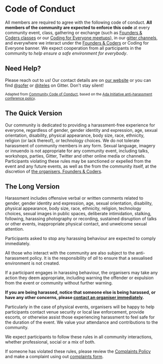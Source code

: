# Code of Conduct
All members are required to agree with the following code of conduct.
**All members of the community are expected to enforce this code** at every community event, class, gathering or exchange (such as [Founders & Coders classes](http://www.foundersandcoders.com) or our [Coding for Everyone meetups](http://www.meetup.com/founderscoders/)), in our [gitter channels](https://github.com/foundersandcoders/master-reference/blob/master/gitter-channels.md), and everywhere we interact under the [Founders & Coders](http://www.github.com/foundersandcoders) or Coding for Everyone banner.
We expect cooperation from all participants in the community to *help ensure a safe environment for everybody*.

## Need Help?
Please reach out to us! Our contact details are on [our website](http://www.foundersandcoders.com) or you can find [@sofer](http://www.github.com/sofer) or [@iteles](http://www.github.com/iteles) on Gitter. Don't stay silent!

<small>Adapted from [Community Code of Conduct](https://communitycodeofconduct.com/), based on the [Ada Initiative anti-harassment conference policy](http://geekfeminism.wikia.com/wiki/Conference_anti-harassment/Policy).</small>


## The Quick Version
Our community is dedicated to providing a harassment-free experience for everyone, regardless of gender, gender identity and expression, age, sexual orientation, disability, physical appearance, body size, race, ethnicity, religion (or lack thereof), or technology choices. We do not tolerate harassment of community members in any form. Sexual language, imagery or innuendo is not appropriate for any community event, including talks, workshops, parties, Gitter, Twitter and other online media or channels. Participants violating these rules may be sanctioned or expelled from the event and any future events, as well as the from the community itself, at the discretion of [the organisers, Founders &  Coders](http://www.foundersandcoders.com).

## The Long Version
Harassment includes offensive verbal or written comments related to gender, gender identity and expression, age, sexual orientation, disability, physical appearance, body size, race, ethnicity, religion, technology choices, sexual images in public spaces, deliberate intimidation, stalking, following, harassing photography or recording, sustained disruption of talks or other events, inappropriate physical contact, and unwelcome sexual attention.

Participants asked to stop any harassing behaviour are expected to comply immediately.

All those who interact with the community are also subject to the anti-harassment policy. It is the responsibility of *all* to ensure that a sexualised environment is not created.

If a participant engages in harassing behaviour, the organisers may take any action they deem appropriate, including warning the offender or expulsion from the event or community without further warning.

**If you are being harassed, notice that someone else is being harassed, or have any other concerns, please [contact an organiser immediately](#need-help).**

Particularly in the case of physical events, organisers will be happy to help participants contact venue security or local law enforcement, provide escorts, or otherwise assist those experiencing harassment to feel safe for the duration of the event. We value your attendance and contributions to the community.

We expect participants to follow these rules in all community interactions, whether professional, social or a mix of both.

If someone has violated these rules, please review the [Complaints Policy](https://github.com/foundersandcoders/london-membership/blob/master/complaints-policy.md) and make a complaint using out 
[complaints form](https://docs.google.com/forms/d/e/1FAIpQLSd8Xro2JoVJ2_GUtILtX-Hfwlwkb3P3PSKabTPHV29BKqrPYg/viewform).

